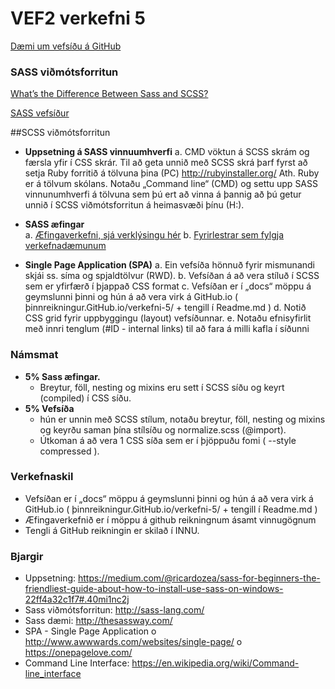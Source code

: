 # VEF2 verkefni 5

[Dæmi um vefsíðu á GitHub](https://vefhonnun.github.io/VEF2-verkefni-5/)

### SASS viðmótsforritun
[What’s the Difference Between Sass and SCSS?](https://www.sitepoint.com/whats-difference-sass-scss/)

[SASS vefsíður](sass-tenglar.md)

##SCSS viðmótsforritun 

* **Uppsetning á SASS vinnuumhverfi**
	a.	CMD vöktun á SCSS skrám og færsla yfir í CSS skrár.
		Til að geta unnið með SCSS skrá þarf fyrst að setja Ruby forritið á tölvuna þina (PC) http://rubyinstaller.org/   Ath. Ruby er á tölvum skólans.
		Notaðu „Command line“ (CMD) og settu upp SASS vinnunumhverfi á tölvuna sem þú ert að vinna á þannig að þú getur unnið í SCSS viðmótsforritun á heimasvæði þínu (H:).  

*	**SASS æfingar**  
	a.	[Æfingaverkefni, sjá verklýsingu hér](scss-aefingar.md)
	b.  [Fyrirlestrar sem fylgja verkefnadæmunum](http://tskoli.org/vef2/) 

*	**Single Page Application (SPA)** 
	a.	Ein vefsíða hönnuð fyrir mismunandi skjái ss. síma og spjaldtölvur (RWD). 
	b.	Vefsíðan á að vera stíluð í SCSS sem er yfirfærð í þjappað CSS format 
	c.  Vefsíðan er í „docs“ möppu á geymslunni þinni og hún á að vera virk á GitHub.io
( þinnreikningur.GitHub.io/verkefni-5/ + tengill í Readme.md )
	d.	Notið CSS grid fyrir uppbyggingu (layout) vefsíðunnar. 
	e.	Notaðu efnisyfirlit með innri tenglum (#ID - internal links) til að fara á milli kafla í síðunni


### Námsmat 
*	**5%  Sass æfingar.**  
	* Breytur, föll, nesting og mixins eru sett í SCSS síðu og keyrt (compiled) í CSS síðu.
*	**5%  Vefsíða** 
	* hún er unnin með SCSS stílum, notaðu breytur, föll, nesting og mixins og keyrðu saman þína stílsíðu og normalize.scss (@import). 
	* Útkoman á að vera 1 CSS síða sem er í þjöppuðu fomi ( --style compressed ). 

### Verkefnaskil 
*	Vefsíðan er í „docs“ möppu á geymslunni þinni og hún á að vera virk á GitHub.io
( þinnreikningur.GitHub.io/verkefni-5/ + tengill í Readme.md )
*	Æfingaverkefnið er í möppu á github reikningnum ásamt vinnugögnum
*	Tengli á GitHub reikningin er skilað í INNU.

### Bjargir
*	Uppsetning:  https://medium.com/@ricardozea/sass-for-beginners-the-friendliest-guide-about-how-to-install-use-sass-on-windows-22ff4a32c1f7#.40mi1nc2j
*	Sass viðmótsforritun: http://sass-lang.com/
*	Sass dæmi: http://thesassway.com/
*	SPA - Single Page Application
o	http://www.awwwards.com/websites/single-page/
o	https://onepagelove.com/ 
*	Command Line Interface: https://en.wikipedia.org/wiki/Command-line_interface

